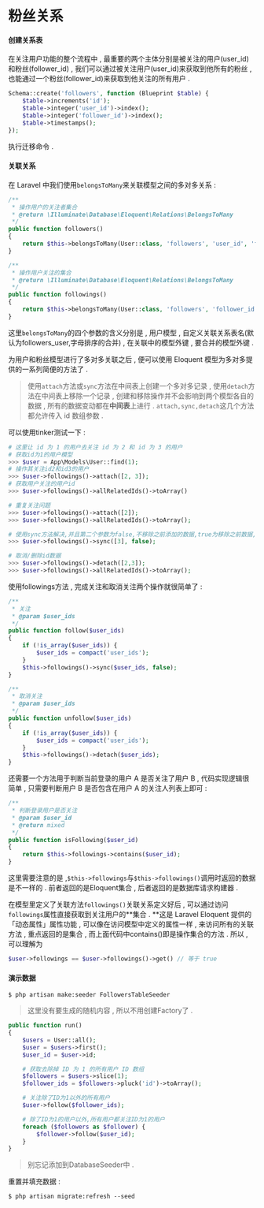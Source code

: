 # 粉丝关系

#### 创建关系表

在关注用户功能的整个流程中 , 最重要的两个主体分别是被关注的用户\(user\_id\)和粉丝\(follower\_id\) , 我们可以通过被关注用户\(user\_id\)来获取到他所有的粉丝 , 也能通过一个粉丝\(follower\_id\)来获取到他关注的所有用户 .

```php
Schema::create('followers', function (Blueprint $table) {
    $table->increments('id');
    $table->integer('user_id')->index();
    $table->integer('follower_id')->index();
    $table->timestamps();
});
```

执行迁移命令 .

#### 关联关系

在 Laravel 中我们使用`belongsToMany`来关联模型之间的多对多关系 :

```php
/**
 * 操作用户的关注者集合
 * @return \Illuminate\Database\Eloquent\Relations\BelongsToMany
 */
public function followers()
{
    return $this->belongsToMany(User::class, 'followers', 'user_id', 'follower_id');
}

/**
 * 操作用户关注的集合
 * @return \Illuminate\Database\Eloquent\Relations\BelongsToMany
 */
public function followings()
{
    return $this->belongsToMany(User::class, 'followers', 'follower_id', 'user_id');
}
```

这里`belongsToMany`的四个参数的含义分别是 , 用户模型 , 自定义关联关系表名\(默认为followers\_user,字母排序的合并\) , 在关联中的模型外键 , 要合并的模型外键 .

为用户和粉丝模型进行了多对多关联之后 , 便可以使用 Eloquent 模型为多对多提供的一系列简便的方法了 .

> 使用`attach`方法或`sync`方法在中间表上创建一个多对多记录 , 使用`detach`方法在中间表上移除一个记录 , 创建和移除操作并不会影响到两个模型各自的数据 , 所有的数据变动都在**中间表**上进行 . `attach,sync,detach`这几个方法都允许传入 id 数组参数 .

可以使用tinker测试一下 :

```php
# 这里让 id 为 1 的用户去关注 id 为 2 和 id 为 3 的用户
# 获取id为1的用户模型
>>> $user = App\Models\User::find(1);
# 操作其关注id2和id3的用户
>>> $user->followings()->attach([2, 3]);
# 获取用户关注的用户id
>>> $user->followings()->allRelatedIds()->toArray()

# 重复关注问题
>>> $user->followings()->attach([2]);
>>> $user->followings()->allRelatedIds()->toArray();

# 使用sync方法解决,并且第二个参数为false,不移除之前添加的数据,true为移除之前数据,以现在的数据为准.
>>> $user->followings()->sync([3], false);

# 取消/删除id数据
>>> $user->followings()->detach([2,3]);
>>> $user->followings()->allRelatedIds()->toArray();
```

使用followings方法 , 完成关注和取消关注两个操作就很简单了 :

```php
/**
 * 关注
 * @param $user_ids
 */
public function follow($user_ids)
{
    if (!is_array($user_ids)) {
        $user_ids = compact('user_ids');
    }
    $this->followings()->sync($user_ids, false);
}

/**
 * 取消关注
 * @param $user_ids
 */
public function unfollow($user_ids)
{
    if (!is_array($user_ids)) {
        $user_ids = compact('user_ids');
    }
    $this->followings()->detach($user_ids);
}
```

还需要一个方法用于判断当前登录的用户 A 是否关注了用户 B , 代码实现逻辑很简单 , 只需要判断用户 B 是否包含在用户 A 的关注人列表上即可 :

```php
/**
 * 判断登录用户是否关注
 * @param $user_id
 * @return mixed
 */
public function isFollowing($user_id)
{
    return $this->followings->contains($user_id);
}
```

这里需要注意的是 ,`$this->followings`与`$this->followings()`调用时返回的数据是不一样的 . 前者返回的是Eloquent集合 , 后者返回的是数据库请求构建器 .

在模型里定义了关联方法`followings()`关联关系定义好后 , 可以通过访问`followings`属性直接获取到关注用户的**集合 . **这是 Laravel Eloquent 提供的「动态属性」属性功能 , 可以像在访问模型中定义的属性一样 , 来访问所有的关联方法 , 重点返回的是集合 , 而上面代码中contains\(\)即是操作集合的方法 . 所以 , 可以理解为

```php
$user->followings == $user->followings()->get() // 等于 true
```

#### 演示数据

```
$ php artisan make:seeder FollowersTableSeeder
```

> 这里没有要生成的随机内容 , 所以不用创建Factory了 .

```php
public function run()
{
    $users = User::all();
    $user = $users->first();
    $user_id = $user->id;

    # 获取去除掉 ID 为 1 的所有用户 ID 数组
    $followers = $users->slice(1);
    $follower_ids = $followers->pluck('id')->toArray();

    # 关注除了ID为1以外的所有用户
    $user->follow($follower_ids);

    # 除了ID为1的用户以外,所有用户都关注ID为1的用户
    foreach ($followers as $follower) {
        $follower->follow($user_id);
    }
}
```

> 别忘记添加到DatabaseSeeder中 .

重置并填充数据 : 

```
$ php artisan migrate:refresh --seed
```



